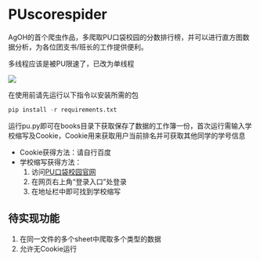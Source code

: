 # PUscorespider

AgOH的首个爬虫作品，多爬取PU口袋校园的分数排行榜，并可以进行直方图数据分析，为各位团支书/班长的工作提供便利。

多线程应该是被PU限速了，已改为单线程

![](https://s3.ax1x.com/2021/01/01/rzKDkF.png)

在使用前请先运行以下指令以安装所需的包

```Python
pip install -r requirements.txt
```

运行pu.py即可在books目录下获取保存了数据的工作簿一份，首次运行需输入学校缩写及Cookie，Cookie用来获取用户当前排名并可获取其他同学的学号信息

* Cookie获得方法：请自行百度
* 学校缩写获得方法：
  1. 访问[PU口袋校园官网](http://www.pocketuni.net/)
  2. 在网页右上角“登录入口”处登录
  3. 在地址栏中即可找到学校缩写

## 待实现功能

1. 在同一文件的多个sheet中爬取多个类型的数据
2. 允许无Cookie运行
